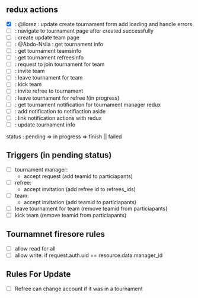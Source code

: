## redux actions

- [x] : @ilorez : update create tournament form add loading and handle errors
- [ ] : navigate to tournament page after created successfully
- [ ] : create update team page
- [ ] : @Abdo-Nsila : get tournament info
- [ ] : get tournament teamsinfo
- [ ] : get tournament refreesinfo
- [ ] : request to join tournament for team
- [ ] : invite team
- [ ] : leave tournament for team
- [ ] : kick team
- [ ] : invite refree to tournament
- [ ] : leave tournament for refree !(in progress)
- [ ] : get tournament notification for tournament manager redux
- [ ] : add notification to notifiaction aside
- [ ] : link notification actions with redux
- [ ] : update tournament info

status : pending => in progress => finish || failed

## Triggers (in pending status)

- [ ] tournament manager:
  - accept request (add teamid to particiapants)
- [ ] refree:
  - accept invitation (add refree id to refrees_ids)
- [ ] team:
  - accept invitation (add teamid to particiapants)
- [ ] leave tournament for team (remove teamid from particiapants)
- [ ] kick team (remove teamid from particiapants)

## Tournamnet firesore rules

- [ ] allow read for all
- [ ] allow write: if request.auth.uid == resource.data.manager_id

## Rules For Update

- [ ] Refree can change account if it was in a tournament
